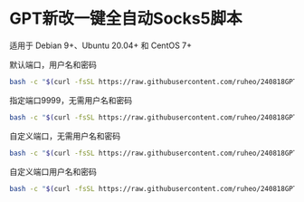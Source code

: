# GPT新改一键全自动Socks5脚本
适用于 Debian 9+、Ubuntu 20.04+ 和 CentOS 7+ 

默认端口，用户名和密码
```bash
bash -c "$(curl -fsSL https://raw.githubusercontent.com/ruheo/240818GPTchanges5/main/socks5.sh)"
```

指定端口9999，无需用户名和密码
```bash
bash -c "$(curl -fsSL https://raw.githubusercontent.com/ruheo/240818GPTchanges5/main/socks5.sh) noauth"
```

自定义端口，无需用户名和密码
```bash
bash -c "$(curl -fsSL https://raw.githubusercontent.com/ruheo/240818GPTchanges5/main/socks5.sh)  端口号 noauth"
```

自定义端口用户名和密码
```bash
bash -c "$(curl -fsSL https://raw.githubusercontent.com/ruheo/240818GPTchanges5/main/socks5.sh) 8888 myuser mypassword"
```
